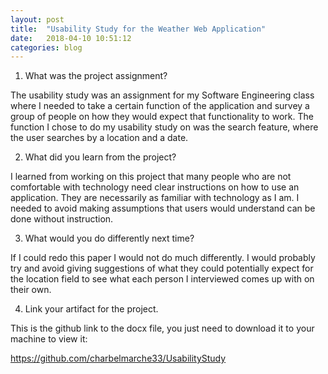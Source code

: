 ```yaml
---
layout: post
title:  "Usability Study for the Weather Web Application"
date:   2018-04-10 10:51:12
categories: blog
---
```


1)	What was the project assignment? 

The usability study was an assignment for my Software Engineering class where I needed to take a certain function of the application and survey a group of people on how they would expect that functionality to work. The function I chose to do my usability study on was the search feature, where the user searches by a location and a date. 

2)	What did you learn from the project? 

I learned from working on this project that many people who are not comfortable with technology need clear instructions on how to use an application. They are necessarily as familiar with technology as I am. I needed to avoid making assumptions that users would understand can be done without instruction.

3)	What would you do differently next time? 

If I could redo this paper I would not do much differently. I would probably try and avoid giving suggestions of what they could potentially expect for the location field to see what each person I interviewed comes up with on their own.

4)	Link your artifact for the project.

This is the github link to the docx file, you just need to download it to your machine to view it:

https://github.com/charbelmarche33/UsabilityStudy



